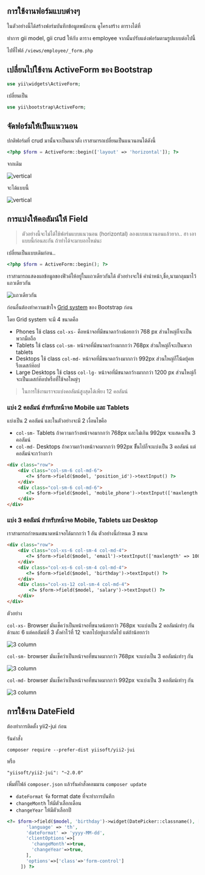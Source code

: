 การใช้งานฟอร์มแบบต่างๆ
-----------------------------------
ในตัวอย่างนี้ได้สร้างฟอร์มบันทึกข้อมูลพนักงาน ดูโครงสร้าง ตารางได้ที่

ทำการ gii model, gii crud ให้กับ ตาราง employee จากนั้นปรับแต่งฟอร์มตามรูปแบบต่อไปนี้

ไปที่ไฟล์ `/views/employee/_form.php`

## เปลี่ยนไปใช้งาน ActiveForm ของ Bootstrap

```php
use yii\widgets\ActiveForm;
```
เปลี่ยนเป็น

```php
use yii\bootstrap\ActiveForm;
```

## จัดฟอร์มให้เป็นแนวนอน
ปกติฟอร์มที่ crud มานั้นจะเป็นแนวตั้ง เราสามารถเปลี่ยนเป็นแนวนอนได้ดังนี้
```php
<?php $form = ActiveForm::begin(['layout' => 'horizontal']); ?>
```
จากเดิม

![vertical](/images/vertical.png)

จะได้แบบนี้

![vertical](/images/horizontal.png)

## การแบ่งให้คอลัมน์ให้ Field
> ตัวอย่างนี้จะไม่ได้ใช้ฟอร์มแบบแนวนอน (horizontal) ลองแบบแนวนอนแล้วยาก.. ฮา เอาแบบนี้ก่อนละกัน ถ้าทำได้จะมาบอกใหม่นะ

เปลี่ยนเป็นแบบเดิมก่อน..
```php
<?php $form = ActiveForm::begin(); ?>
```

เราสามารถแสดงผลข้อมูลของฟิวด์ให้อยู่ในแถวเดียวกันได้ ตัวอย่างจะใช้ คำนำหน้า,ชื่อ,นามกลุมมาไว้แถวเดียวกัน

![แถวเดียวกัน](/images/form-inline.png)

ก่อนอื่นต้องทำความเข้าใจ [Grid system](http://getbootstrap.com/css/#grid) ของ Bootstrap ก่อน

โดย Grid system จะมี 4 ขนาดคือ
- Phones  ใช้ class `col-xs-` คือหน้าจอที่มีขนาดกว้างน้อยกว่า 768 px ส่วนใหญ่ก็จะเป็นพวกมือถือ
- Tablets  ใช้ class `col-sm-` หน้าจอที่มีขนาดกว้างมากกว่า 768px ส่วนใหญ่ก็จะเป็นพวก tablets
- Desktops  ใช้ class `col-md-` หน้าจอที่มีขนาดกว้างมากกว่า 992px  ส่วนใหญ่ก็โน้ดบุ้คหรือเดสก์ท๊อป
- Large Desktops  ใช้ class `col-lg-`  หน้าจอที่มีขนาดกว้างมากกว่า 1200 px ส่วนใหญ่ก็จะเป็นเดสก์ท๊อปหรือที่ใช้จอใหญ่ๆ

> ในการใช้งานเราจะแบ่งคอลัมน์สูงสุดได้เพียง 12 คอลัมน์

### แบ่ง 2 คอลัมน์ สำหรับหน้าจอ  Mobile และ Tablets

แบ่งเป็น 2 คอลัมน์ และในตัวอย่างจะมี 2 เงื่อนไขคือ
-  `col-sm-` Tablets ถ้าความกว้างหน้าจอมากกว่า 768px และไม่เกิน 992px จะแสดงเป็น 3 คอลัมน์
- `col-md-` Desktops ถ้าความกว้างหน้าจอมากกว่า 992px ขึั้นไปก็จะแบ่งเป็น 3 คอลัมน์ แต่คอลัมน์จะกว้างกว่า

```html
<div class="row">
    <div class="col-sm-6 col-md-6">
       <?= $form->field($model, 'position_id')->textInput() ?>
    </div>
    <div class="col-sm-6 col-md-6">
       <?= $form->field($model, 'mobile_phone')->textInput(['maxlength' => 20]) ?>
    </div>
</div>
```

### แบ่ง 3 คอลัมน์ สำหรับหน้าจอ Mobile, Tablets และ Desktop

เราสามารถกำหนดขนาดหน้าจอได้มากกว่า 1 อัน ตัวอย่างนี้กำหนด 3 ขนาด

```html
<div class="row">
    <div class="col-xs-6 col-sm-4 col-md-4">
       <?= $form->field($model, 'email')->textInput(['maxlength' => 100]) ?>
    </div>
    <div class="col-xs-6 col-sm-4 col-md-4">
       <?= $form->field($model, 'birthday')->textInput() ?>
    </div>
    <div class="col-xs-12 col-sm-4 col-md-4">
        <?= $form->field($model, 'salary')->textInput() ?>
    </div>
</div>
```

ตัวอย่าง

`col-xs-`  Browser มันเช็คว่าเป็นหน้าจอที่ขนาดน้อยกว่า 768px จะแบ่งเป็น 2 คอลัมน์เท่าๆ กันด้านละ 6 แต่คอลัมน์ที่ 3 ตั้งค่าไว้ที่ 12 จะตกไปอยู่แถวถัดไป
แต่ถ้าน้อยกว่า

![3 column](/images/3-1.png)

`col-sm-` browser มันเช็คว่าเป็นหน้าจอที่ขนาดมากกว่า 768px จะแบ่งเป็น 3 คอลัมน์เท่าๆ กัน

![3 column](/images/3.png)

 `col-md-` browser มันเช็คว่าเป็นหน้าจอที่ขนาดมากกว่า 992px จะแบ่งเป็น 3 คอลัมน์เท่าๆ กัน

 ![3 column](/images/3-full.png)


 ## การใช้งาน DateField

ต้องทำการติดตั้ง yii2-jui ก่อน

รันคำสั่ง

```
composer require --prefer-dist yiisoft/yii2-jui
```
หรือ

```
"yiisoft/yii2-jui": "~2.0.0"
```

เพิ่มที่ไฟล์ `composer.json` แล้วรันคำสั่งคอมมาน `composer update`
- `dateFormat` จัด format date ที่จะทำการบันทึก
- `changeMonth` ให้มีตัวเลือกเดือน
- `changeYear` ให้มีตัวเลือกปี


 ```php
 <?= $form->field($model, 'birthday')->widget(DatePicker::classname(), [
        'language' => 'th',
        'dateFormat' => 'yyyy-MM-dd',
        'clientOptions'=>[
          'changeMonth'=>true,
          'changeYear'=>true,
        ],
        'options'=>['class'=>'form-control']
      ]) ?>

```
